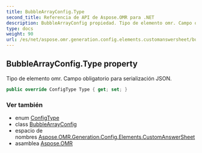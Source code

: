 ```yaml
---
title: BubbleArrayConfig.Type
second_title: Referencia de API de Aspose.OMR para .NET
description: BubbleArrayConfig propiedad. Tipo de elemento omr. Campo obligatorio para serialización JSON.
type: docs
weight: 90
url: /es/net/aspose.omr.generation.config.elements.customanswersheet/bubblearrayconfig/type/
---
```

## BubbleArrayConfig.Type property

Tipo de elemento omr. Campo obligatorio para serialización JSON.

```csharp
public override ConfigType Type { get; set; }
```

### Ver también

* enum [ConfigType](../../../aspose.omr.generation.config.enums/configtype/)
* class [BubbleArrayConfig](../)
* espacio de nombres [Aspose.OMR.Generation.Config.Elements.CustomAnswerSheet](../../bubblearrayconfig/)
* asamblea [Aspose.OMR](../../../)


